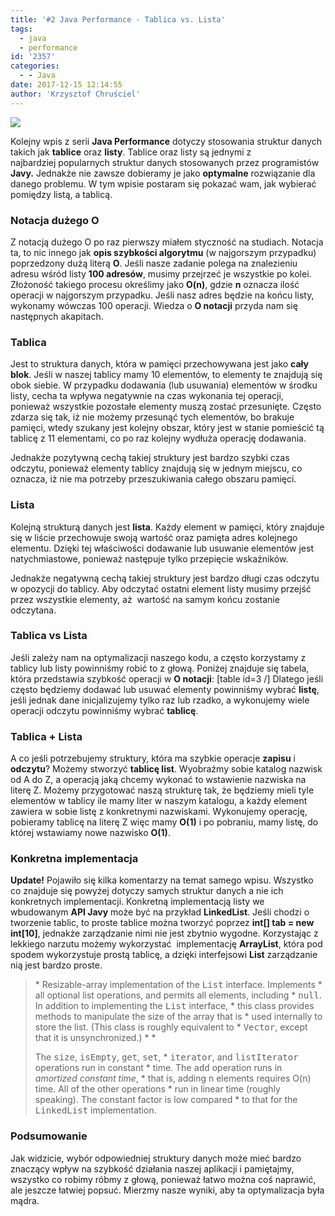```yaml
---
title: '#2 Java Performance - Tablica vs. Lista'
tags:
  - java
  - performance
id: '2357'
categories:
  - - Java
date: 2017-12-15 12:14:55
author: 'Krzysztof Chruściel'
---
```


![](http://codecouple.pl/wp-content/uploads/2017/02/java-logo.png)

Kolejny wpis z serii **Java Performance** dotyczy stosowania struktur danych takich jak **tablice** oraz **listy**. Tablice oraz listy są jednymi z najbardziej popularnych struktur danych stosowanych przez programistów **Javy.** Jednakże nie zawsze dobieramy je jako **optymalne** rozwiązanie dla danego problemu. W tym wpisie postaram się pokazać wam, jak wybierać pomiędzy listą, a tablicą.
<!-- more -->
### Notacja dużego O

Z notacją dużego O po raz pierwszy miałem styczność na studiach. Notacja ta, to nic innego jak **opis szybkości algorytmu** (w najgorszym przypadku) poprzedzony dużą literą **O**. Jeśli nasze zadanie polega na znalezieniu adresu wśród listy **100 adresów**, musimy przejrzeć je wszystkie po kolei. Złożoność takiego procesu określimy jako **O(n)**, gdzie **n** oznacza ilość operacji w najgorszym przypadku. Jeśli nasz adres będzie na końcu listy, wykonamy wówczas 100 operacji. Wiedza o **O notacji** przyda nam się następnych akapitach.

### Tablica

Jest to struktura danych, która w pamięci przechowywana jest jako **cały blok**. Jeśli w naszej tablicy mamy 10 elementów, to elementy te znajdują się obok siebie. W przypadku dodawania (lub usuwania) elementów w środku listy, cecha ta wpływa negatywnie na czas wykonania tej operacji, ponieważ wszystkie pozostałe elementy muszą zostać przesunięte. Często zdarza się tak, iż nie możemy przesunąć tych elementów, bo brakuje pamięci, wtedy szukany jest kolejny obszar, który jest w stanie pomieścić tą tablicę z 11 elementami, co po raz kolejny wydłuża operację dodawania.

Jednakże pozytywną cechą takiej struktury jest bardzo szybki czas odczytu, ponieważ elementy tablicy znajdują się w jednym miejscu, co oznacza, iż nie ma potrzeby przeszukiwania całego obszaru pamięci.

### Lista

Kolejną strukturą danych jest **lista**. Każdy element w pamięci, który znajduje się w liście przechowuje swoją wartość oraz pamięta adres kolejnego elementu. Dzięki tej właściwości dodawanie lub usuwanie elementów jest natychmiastowe, ponieważ następuje tylko przepięcie wskaźników.

Jednakże negatywną cechą takiej struktury jest bardzo długi czas odczytu w opozycji do tablicy. Aby odczytać ostatni element listy musimy przejść przez wszystkie elementy, aż  wartość na samym końcu zostanie odczytana.

### Tablica vs Lista

Jeśli zależy nam na optymalizacji naszego kodu, a często korzystamy z tablicy lub listy powinniśmy robić to z głową. Poniżej znajduje się tabela, która przedstawia szybkość operacji w **O notacji**: \[table id=3 /\] Dlatego jeśli często będziemy dodawać lub usuwać elementy powinniśmy wybrać **listę**, jeśli jednak dane inicjalizujemy tylko raz lub rzadko, a wykonujemy wiele operacji odczytu powinniśmy wybrać **tablicę**.

### Tablica + Lista

A co jeśli potrzebujemy struktury, która ma szybkie operacje **zapisu** i **odczytu**? Możemy stworzyć **tablicę list**. Wyobraźmy sobie katalog nazwisk od A do Z, a operacją jaką chcemy wykonać to wstawienie nazwiska na literę Z. Możemy przygotować naszą strukturę tak, że będziemy mieli tyle elementów w tablicy ile mamy liter w naszym katalogu, a każdy element zawiera w sobie listę z konkretnymi nazwiskami. Wykonujemy operację, pobieramy tablicę na literę Z więc mamy **O(1)** i po pobraniu, mamy listę, do której wstawiamy nowe nazwisko **O(1)**.

### Konkretna implementacja

**Update!** Pojawiło się kilka komentarzy na temat samego wpisu. Wszystko co znajduje się powyżej dotyczy samych struktur danych a nie ich konkretnych implementacji. Konkretną implementacją listy we wbudowanym **API Javy** może być na przykład **LinkedList**. Jeśli chodzi o tworzenie tablic, to proste tablice można tworzyć poprzez **int\[\] tab = new int\[10\]**, jednakże zarządzanie nimi nie jest zbytnio wygodne. Korzystając z lekkiego narzutu możemy wykorzystać  implementację **ArrayList**, która pod spodem wykorzystuje prostą tablicę, a dzięki interfejsowi **List** zarządzanie nią jest bardzo proste.

> \* Resizable-array implementation of the <tt>List</tt> interface. Implements \* all optional list operations, and permits all elements, including \* <tt>null</tt>. In addition to implementing the <tt>List</tt> interface, \* this class provides methods to manipulate the size of the array that is \* used internally to store the list. (This class is roughly equivalent to \* <tt>Vector</tt>, except that it is unsynchronized.) \* \* <p>The <tt>size</tt>, <tt>isEmpty</tt>, <tt>get</tt>, <tt>set</tt>, \* <tt>iterator</tt>, and <tt>listIterator</tt> operations run in constant \* time. The <tt>add</tt> operation runs in <i>amortized constant time</i>, \* that is, adding n elements requires O(n) time. All of the other operations \* run in linear time (roughly speaking). The constant factor is low compared \* to that for the <tt>LinkedList</tt> implementation.

### Podsumowanie

Jak widzicie, wybór odpowiedniej struktury danych może mieć bardzo znaczący wpływ na szybkość działania naszej aplikacji i pamiętajmy, wszystko co robimy róbmy z głową, ponieważ łatwo można coś naprawić, ale jeszcze łatwiej popsuć. Mierzmy nasze wyniki, aby ta optymalizacja była mądra.
